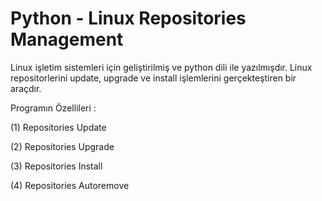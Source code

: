# Python - Linux Repositories Management

Linux işletim sistemleri için geliştirilmiş ve python dili ile yazılmışdır. Linux repositorlerini update, upgrade ve install işlemlerini gerçekteştiren bir araçdır.

Programın Özellileri :

(1) Repositories Update

(2) Repositories Upgrade

(3) Repositories Install

(4) Repositories Autoremove
